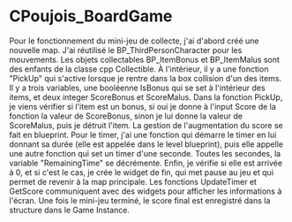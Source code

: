 # CPoujois_BoardGame
 
Pour le fonctionnement du mini-jeu de collecte, j'ai d'abord créé une nouvelle map. J'ai réutilisé le BP_ThirdPersonCharacter pour les mouvements. 
Les objets collectables BP_ItemBonus et BP_ItemMalus sont des enfants de la classe cpp Collectible. À l'intérieur, il y a une fonction "PickUp" qui s'active lorsque je rentre dans la box collision d'un des items.
Il y a trois variables, une booléenne IsBonus qui se set à l'intérieur des items, et deux integer ScoreBonus et ScoreMalus. Dans la fonction PickUp, je viens vérifier si 
l'item est un bonus, si oui je donne à l'input Score de la fonction la valeur de ScoreBonus, sinon je lui donne la valeur de ScoreMalus, puis je détruit l'item. La gestion
de l'augmentation du score se fait en blueprint.
Pour le timer, j'ai une fonction qui démarre le timer en lui donnant sa durée (elle est appelée dans le level blueprint), puis elle appelle une autre fonction qui set un timer
d'une seconde. Toutes les secondes, la variable "RemainingTime" se décrémente. Enfin, je vérifie si elle est arrivée à 0, et si c'est le cas, je crée le widget de fin, qui met pause au jeu et qui
permet de revenir à la map principale. 
Les fonctions UpdateTimer et GetScore communiquent avec des widgets pour afficher les informations à l'écran. 
Une fois le mini-jeu terminé, le score final est enregistré dans la structure dans le Game Instance.
